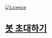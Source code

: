 [![Licence](https://img.shields.io/github/license/Ileriayo/markdown-badges?style=for-the-badge)](./LICENSE)

# [봇 초대하기](https://discord.com/oauth2/authorize?client_id=1178219446167404734&permissions=40550970809152&scope=applications.commands+bot)
